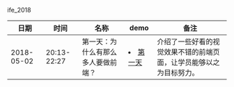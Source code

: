  ife_2018

日期 | 时间 | 名称 | demo | 备注 
--- |--- | --- | --- | ---
2018-05-02 | 20:13-22:27 | 第一天：为什么有那么多人要做前端？| <li><a href = "demo1.html">第一天</a></li> |介绍了一些好看的视觉效果不错的前端页面，让学员能够以之为目标努力。
